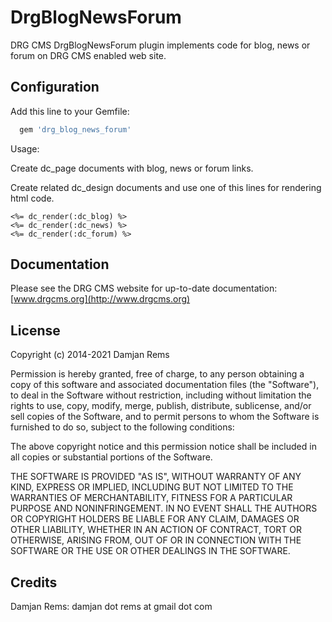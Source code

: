 # DrgBlogNewsForum

DRG CMS DrgBlogNewsForum plugin implements code for blog, news or forum on DRG CMS enabled web site.

Configuration
----------------

Add this line to your Gemfile:
```ruby
  gem 'drg_blog_news_forum'
```  

Usage: 

Create dc_page documents with blog, news or forum links.

Create related dc_design documents and use one of this lines for rendering html code.  
```irb
<%= dc_render(:dc_blog) %>
<%= dc_render(:dc_news) %>
<%= dc_render(:dc_forum) %>
```

Documentation
-------------

Please see the DRG CMS website for up-to-date documentation:
[www.drgcms.org](http://www.drgcms.org)

License
-------

Copyright (c) 2014-2021 Damjan Rems

Permission is hereby granted, free of charge, to any person obtaining
a copy of this software and associated documentation files (the
"Software"), to deal in the Software without restriction, including
without limitation the rights to use, copy, modify, merge, publish,
distribute, sublicense, and/or sell copies of the Software, and to
permit persons to whom the Software is furnished to do so, subject to
the following conditions:

The above copyright notice and this permission notice shall be
included in all copies or substantial portions of the Software.

THE SOFTWARE IS PROVIDED "AS IS", WITHOUT WARRANTY OF ANY KIND,
EXPRESS OR IMPLIED, INCLUDING BUT NOT LIMITED TO THE WARRANTIES OF
MERCHANTABILITY, FITNESS FOR A PARTICULAR PURPOSE AND
NONINFRINGEMENT. IN NO EVENT SHALL THE AUTHORS OR COPYRIGHT HOLDERS BE
LIABLE FOR ANY CLAIM, DAMAGES OR OTHER LIABILITY, WHETHER IN AN ACTION
OF CONTRACT, TORT OR OTHERWISE, ARISING FROM, OUT OF OR IN CONNECTION
WITH THE SOFTWARE OR THE USE OR OTHER DEALINGS IN THE SOFTWARE.

Credits
-------

Damjan Rems: damjan dot rems at gmail dot com
